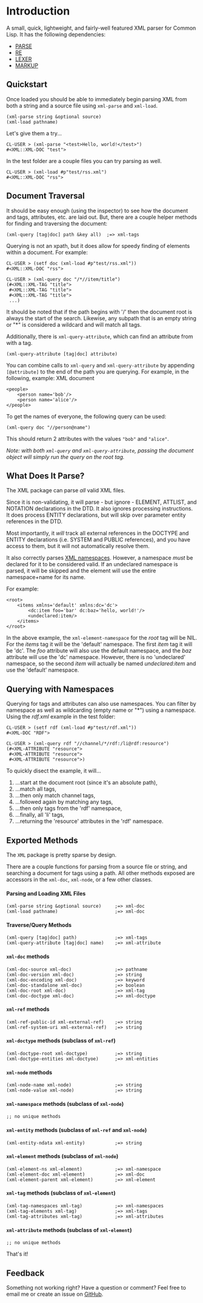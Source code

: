 # Introduction

A small, quick, lightweight, and fairly-well featured XML parser for Common Lisp. It has the following dependencies:

* [PARSE](http://github.com/massung/parse)
* [RE](http://github.com/massung/re)
* [LEXER](http://github.com/massung/lexer)
* [MARKUP](http://github.com/massung/markup)

## Quickstart

Once loaded you should be able to immediately begin parsing XML from both a string and a source file using `xml-parse` and `xml-load`.

    (xml-parse string &optional source)
    (xml-load pathname)

Let's give them a try...

    CL-USER > (xml-parse "<test>Hello, world!</test>")
    #<XML::XML-DOC "test">

In the test folder are a couple files you can try parsing as well.

    CL-USER > (xml-load #p"test/rss.xml")
    #<XML::XML-DOC "rss">

## Document Traversal

It should be easy enough (using the inspector) to see how the document and tags, attributes, etc. are laid out. But, there are a couple helper methods for finding and traversing the document:

    (xml-query [tag|doc] path &key all)  ;=> xml-tags

Querying is not an xpath, but it does allow for speedy finding of elements within a document. For example:

    CL-USER > (setf doc (xml-load #p"test/rss.xml"))
    #<XML::XML-DOC "rss">

    CL-USER > (xml-query doc "/*//item/title")
    (#<XML::XML-TAG "title">
     #<XML::XML-TAG "title">
     #<XML::XML-TAG "title">
     ...)

It should be noted that if the path begins with '/' then the document root is always the start of the search. Likewise, any subpath that is an empty string or "*" is considered a wildcard and will match all tags.

Additionally, there is `xml-query-attribute`, which can find an attribute from with a tag.

    (xml-query-attribute [tag|doc] attribute)

You can combine calls to `xml-query` and `xml-query-attribute` by appending `[@attribute]` to the end of the path you are querying. For example, in the following, example: XML document

    <people>
        <person name='bob'/>
        <person name='alice'/>
    </people>

To get the names of everyone, the following query can be used:

    (xml-query doc "//person@name")

This should return 2 attributes with the values `"bob"` and `"alice"`.

*Note: with both `xml-query` and `xml-query-attribute`, passing the document object will simply run the query on the root tag.*

## What Does It Parse?

The XML package can parse *all* valid XML files.

Since it is non-validating, it will parse - but ignore - ELEMENT, ATTLIST, and NOTATION declarations in the DTD. It also ignores processing instructions. It does process ENTITY declarations, but will skip over parameter entity references in the DTD.

Most importantly, it *will* track all external references in the DOCTYPE and ENTITY declarations (i.e. SYSTEM and PUBLIC references), and you have access to them, but it will not automatically resolve them.

It also correctly parses [XML namespaces](http://www.w3.org/TR/REC-xml-names/). However, a namespace *must* be declared for it to be considered valid. If an undeclared namespace is parsed, it will be skipped and the element will use the entire namespace+name for its name.

For example:

    <root>
        <items xmlns='default' xmlns:dc='dc'>
            <dc:item foo='bar' dc:baz='hello, world!'/>
            <undeclared:item/>
        </items>
    </root>

In the above example, the `xml-element-namespace` for the *root* tag will be NIL. For the *items* tag it will be the 'default' namespace. The first *item* tag it will be 'dc'. The *foo* attribute will also use the default namespace, and the *baz* attribute will use the 'dc' namespace. However, there is no 'undeclared' namespace, so the second *item* will actually be named *undeclared:item* and use the 'default' namespace.

## Querying with Namespaces

Querying for tags and attributes can also use namespaces. You can filter by namespace as well as wildcarding (empty name or "*") using a namespace. Using the *rdf.xml* example in the test folder:

    CL-USER > (setf rdf (xml-load #p"test/rdf.xml"))
    #<XML-DOC "RDF">

    CL-USER > (xml-query rdf "//channel/*/rdf:/li@rdf:resource")
    (#<XML-ATTRIBUTE "resource">
     #<XML-ATTRIBUTE "resource">
     #<XML-ATTRIBUTE "resource">)

To quickly disect the example, it will...

1. ...start at the document root (since it's an absolute path),
2. ...match all tags,
3. ...then only match channel tags,
4. ...followed again by matching any tags,
5. ...then only tags from the 'rdf' namespace,
6. ...finally, all 'li' tags,
7. ...returning the 'resource' attributes in the 'rdf' namespace.

## Exported Methods

The `XML` package is pretty sparse by design.

There are a couple functions for parsing from a source file or string, and searching a document for tags using a path. All other methods exposed are accessors in the `xml-doc`, `xml-node`, or a few other classes.

#### Parsing and Loading XML Files

    (xml-parse string &optional source)     ;=> xml-doc
    (xml-load pathname)                     ;=> xml-doc

#### Traverse/Query Methods

    (xml-query [tag|doc] path)              ;=> xml-tags
    (xml-query-attribute [tag|doc] name)    ;=> xml-attribute

#### `xml-doc` methods

    (xml-doc-source xml-doc)                ;=> pathname
    (xml-doc-version xml-doc)               ;=> string
    (xml-doc-encoding xml-doc)              ;=> keyword
    (xml-doc-standalone xml-doc)            ;=> boolean
    (xml-doc-root xml-doc)                  ;=> xml-tag
    (xml-doc-doctype xml-doc)               ;=> xml-doctype

#### `xml-ref` methods

    (xml-ref-public-id xml-external-ref)    ;=> string
    (xml-ref-system-uri xml-external-ref)   ;=> string

#### `xml-doctype` methods (subclass of `xml-ref`)

    (xml-doctype-root xml-doctype)          ;=> string
    (xml-doctype-entities xml-doctyoe)      ;=> xml-entities

#### `xml-node` methods

    (xml-node-name xml-node)                ;=> string
    (xml-node-value xml-node)               ;=> string

#### `xml-namespace` methods (subclass of `xml-node`)

    ;; no unique methods

#### `xml-entity` methods (subclass of `xml-ref` and `xml-node`)

    (xml-entity-ndata xml-entity)           ;=> string

#### `xml-element` methods (subclass of `xml-node`)

    (xml-element-ns xml-element)            ;=> xml-namespace
    (xml-element-doc xml-element)           ;=> xml-doc
    (xml-element-parent xml-element)        ;=> xml-element

#### `xml-tag` methods (subclass of `xml-element`)

    (xml-tag-namespaces xml-tag)            ;=> xml-namespaces
    (xml-tag-elements xml-tag)              ;=> xml-tags
    (xml-tag-attributes xml-tag)            ;=> xml-attributes

#### `xml-attribute` methods (subclass of `xml-element`)

    ;; no unique methods

That's it!

## Feedback

Something not working right? Have a question or comment? Feel free to email me or create an issue on [GitHub](http://github.com/massung/xml).
